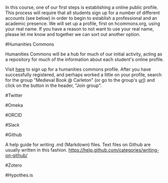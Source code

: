 In this course, one of our first steps is establishing a online public profile. This process will require that all students sign up for a number of different accounts (see below) in order to begin to establish a professional and an academic presence. We will set up a profile, first on hcommons.org, using your real name. If you have a reason to not want to use your real name, please let me know and together we can sort out another option.

#Humanities Commons

Humanities Commons will be a hub for much of our initial activity, acting as a repository for much of the information about each student's online profile. 

Visit [here](https://registry.hcommons.org/registry/co_petitions/start/coef:158) to sign up for a humanities commons profile.
After you have successfully registered, and perhaps worked a little on your profile, search for the group "Medieval Book @ Carleton" (or go to the group's [url](https://hcommons.org/groups/medieval-book-carleton/)) and click on the button in the header, "Join group".

#Twitter

#Omeka

#ORCID

#Slack

#Github

A help guide for writing .md (Markdown) files. Text files on Github are usually written in this fashion. https://help.github.com/categories/writing-on-github/

#Zotero

#Hypothes.is


